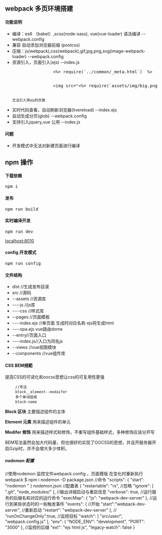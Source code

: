 <h2>
    webpack 多页环境搭建
</h2>
<h4>功能说明</h4>
<ul>
    </li>
    <li>
        编译：es6 （babel）,scss(node-sass), vue(vue-loader) 语法编译 --webpack.config
    </li>
    <li>
        兼容 自动添加浏览器前缀 (postcss)
    </li>
    <li>
        压缩：js(webpack),css(webpack),gif,jpg,png,svg(image-webpack-loader) --webpack.config
    </li>
    <li>
        资源引入，页面引入(ejs) --index.js
        <p>
            <pre>
                <%= require(`../common/_meta.html`)  %>
            </pre>
        </p>
        <P>
            <pre>
                &lt;img src="<%= require(`assets/img/big.png`) %>" alt="" &gt;
            </pre>
        </P>
        <P>
            <small>无法引入带ejs的页面</small>
        </P>
    </li>
    <li>
        实时代码查看，自动刷新浏览器(livereload) --index.ejs
    </li>
    <li>
        自动生成分页(glob) --webpack.config
    </li>
    <li>
        支持引入jquery,vue 公用 --index.js
    </li>
</ul>
<h4>问题</h4>
<ul>
    <li>开发模式中无法对新建页面进行编译</li>
</ul>

<h2>
    npm 操作
</h2>
<h4>下载依赖</h4>
<pre>npm i</pre>

<h4>发布</h4>
<pre>npm run build</pre>

<h4>实时编译开发</h4>
<pre>npm run dev </pre>
<a href='http://127.0.0.1'>localhost:8010</a>

<h4>
    config 开发模式
</h4>
<pre>npm run config</pre>

<h4>文件结构</h4>
<ul>
    <li>dist //生成发布目录</li>
    <li>src //源码</li>
    <li>--assets //资源库</li>
    <li>----js //js库</li>
    <li>----css //样式库</li>
    <li>--pages //页面模板</li>
    <li>----index.ejs //单页面 生成时对应名称 ejs将生成html</li>
    <li>----spa.ejs vue路由dome</li>
    <li>--entry//页面入口</li>
    <li>----index.js//入口为同名js</li>
    <li>--views //vue视图模块</li>
    <li>--components //vue组件库</li>
</ul>

<h4>CSS BEM規範</h4>
<p>提高CSS的可读化和oocss思想让css的可复用性更强</p>
<pre>
    <code>//写法</code>
    <code>block__element--modaifer</code>
    <code>多个单词组成</code>
    <code>block-name</code>
</pre>
<p>
    <strong>Block 区块</strong>
   主要描述组件的主体
</p>
<p>
    <strong>Element 元素</strong>
    用来描述组件的单元
</p>
<p>
    <strong>Modifer 修饰</strong>
    用来描述样式和修饰，不重写组件基础样式，多种修饰应该分开写
</p>
<p>
    BEM写法虽然会加大代码量，但也很好的实现了OOCSS的思想，并且开服务器开启Gzip时，并不会增大多少体积。
</p>


<h5>nodemon 配置</h5>
//使用nodemon 监控文件webpack.config ，页面模版 在变化时重新执行 webpack $ npm i nodemon -D package.json //命令 "scripts": { "start": "nodemon
" } nodemon.json //配置表 { "restartable": "rs", //忽略 "ignore": [ ".git", "node_modules/" ], //输出详细启动与重启信息 "verbose": true,
//运行服务的后缀名和对应的运行命令 "execMap": { "js": "webpack-dev-server" }, //运行到某些状态时的一些触发事件 "events": { //开始 "start":"webpack-dev-server",
//重新启动 "restart": "webpack-dev-server" }, // "runOnChangeOnly":true, //监控目标 "watch": [ "src/user/", "webpack.config.js" ],
"env": { "NODE_ENV": "development", "PORT": "3000" }, //监控的后缀 "ext": "ejs html js", "legacy-watch": false }